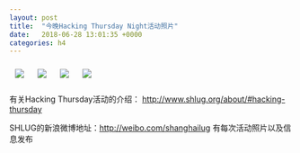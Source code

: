 ```yaml
---
layout: post
title:  "今晚Hacking Thursday Night活动照片"
date:   2018-06-28 13:01:35 +0000
categories: h4
---
```


[<img style='margin:10px;' src='/res2018/i628.h4/i628_2011_3900+08.1920p.jpg'>](/res2018/i628.h4/i628_2011_3900+08.JPG)
[<img style='margin:10px;' src='/res2018/i628.h4/i628_2012_0600+08.1920p.jpg'>](/res2018/i628.h4/i628_2012_0600+08.JPG)
[<img style='margin:10px;' src='/res2018/i628.h4/i628_2013_5900+08.1920p.jpg'>](/res2018/i628.h4/i628_2013_5900+08.JPG)
[<img style='margin:10px;' src='/res2018/i628.h4/i628_2056_3700+08.1920p.jpg'>](/res2018/i628.h4/i628_2056_3700+08.JPG)

有关Hacking Thursday活动的介绍：
http://www.shlug.org/about/#hacking-thursday

SHLUG的新浪微博地址：http://weibo.com/shanghailug 有每次活动照片以及信息发布


